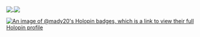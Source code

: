 <a href="https://github.com/anuraghazra/github-readme-stats">
  <img align="center" src="https://github-readme-stats.vercel.app/api?username=mady20&theme=dracula&hide_title=true&disable_animations=true&count_private=true" />
</a>
<a href="https://github.com/anuraghazra/convoychat">
  <img align="center" src="https://github-readme-stats.vercel.app/api/top-langs/?username=mady20&theme=dracula&layout=compact" />
</a>

[![An image of @mady20's Holopin badges, which is a link to view their full Holopin profile](https://holopin.me/mady20)](https://holopin.io/@mady20)
